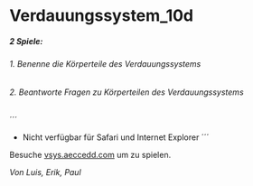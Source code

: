 # Verdauungssystem_10d

##### 2 Spiele:
###### 1. Benenne die Körperteile des Verdauungssystems
###### 2. Beantworte Fragen zu Körperteilen des Verdauungssystems

´´´
- Nicht verfügbar für Safari und Internet Explorer
´´´

Besuche [vsys.aeccedd.com](http://vsys.aeccedd.com/ "Title") um zu spielen.

*Von Luis, Erik, Paul*
